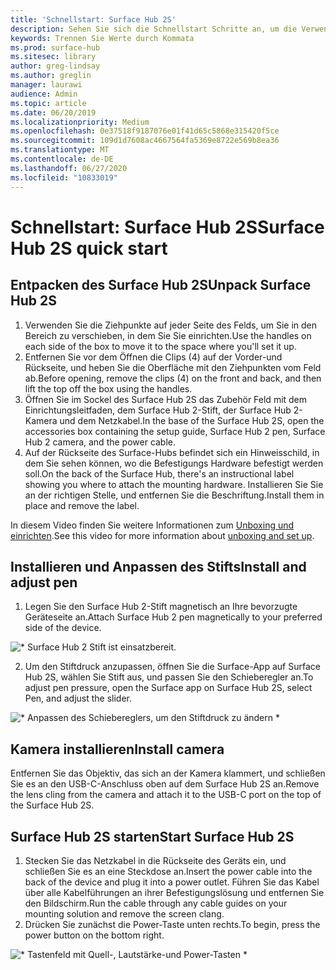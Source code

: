 ```yaml
---
title: 'Schnellstart: Surface Hub 2S'
description: Sehen Sie sich die Schnellstart Schritte an, um die Verwendung von Surface Hub 2S zu beginnen.
keywords: Trennen Sie Werte durch Kommata
ms.prod: surface-hub
ms.sitesec: library
author: greg-lindsay
ms.author: greglin
manager: laurawi
audience: Admin
ms.topic: article
ms.date: 06/20/2019
ms.localizationpriority: Medium
ms.openlocfilehash: 0e37518f9187076e01f41d65c5868e315420f5ce
ms.sourcegitcommit: 109d1d7608ac4667564fa5369e8722e569b8ea36
ms.translationtype: MT
ms.contentlocale: de-DE
ms.lasthandoff: 06/27/2020
ms.locfileid: "10833019"
---
```

# <span data-ttu-id="2db2a-104">Schnellstart: Surface Hub 2S</span><span class="sxs-lookup"><span data-stu-id="2db2a-104">Surface Hub 2S quick start</span></span>

## <span data-ttu-id="2db2a-105">Entpacken des Surface Hub 2S</span><span class="sxs-lookup"><span data-stu-id="2db2a-105">Unpack Surface Hub 2S</span></span>

1. <span data-ttu-id="2db2a-106">Verwenden Sie die Ziehpunkte auf jeder Seite des Felds, um Sie in den Bereich zu verschieben, in dem Sie Sie einrichten.</span><span class="sxs-lookup"><span data-stu-id="2db2a-106">Use the handles on each side of the box to move it to the space where you'll set it up.</span></span>
2. <span data-ttu-id="2db2a-107">Entfernen Sie vor dem Öffnen die Clips (4) auf der Vorder-und Rückseite, und heben Sie die Oberfläche mit den Ziehpunkten vom Feld ab.</span><span class="sxs-lookup"><span data-stu-id="2db2a-107">Before opening, remove the clips (4) on the front and back, and then lift the top off the box using the handles.</span></span>
3. <span data-ttu-id="2db2a-108">Öffnen Sie im Sockel des Surface Hub 2S das Zubehör Feld mit dem Einrichtungsleitfaden, dem Surface Hub 2-Stift, der Surface Hub 2-Kamera und dem Netzkabel.</span><span class="sxs-lookup"><span data-stu-id="2db2a-108">In the base of the Surface Hub 2S, open the accessories box containing the setup guide, Surface Hub 2 pen, Surface Hub 2 camera, and the power cable.</span></span>
4. <span data-ttu-id="2db2a-109">Auf der Rückseite des Surface-Hubs befindet sich ein Hinweisschild, in dem Sie sehen können, wo die Befestigungs Hardware befestigt werden soll.</span><span class="sxs-lookup"><span data-stu-id="2db2a-109">On the back of the Surface Hub, there's an instructional label showing you where to attach the mounting hardware.</span></span> <span data-ttu-id="2db2a-110">Installieren Sie Sie an der richtigen Stelle, und entfernen Sie die Beschriftung.</span><span class="sxs-lookup"><span data-stu-id="2db2a-110">Install them in place and remove the label.</span></span>

<span data-ttu-id="2db2a-111">In diesem Video finden Sie weitere Informationen zum [Unboxing und einrichten](https://youtu.be/fCrxdNXvru4).</span><span class="sxs-lookup"><span data-stu-id="2db2a-111">See this video for more information about [unboxing and set up](https://youtu.be/fCrxdNXvru4).</span></span>

## <span data-ttu-id="2db2a-112">Installieren und Anpassen des Stifts</span><span class="sxs-lookup"><span data-stu-id="2db2a-112">Install and adjust pen</span></span>

1. <span data-ttu-id="2db2a-113">Legen Sie den Surface Hub 2-Stift magnetisch an Ihre bevorzugte Geräteseite an.</span><span class="sxs-lookup"><span data-stu-id="2db2a-113">Attach Surface Hub 2 pen magnetically to your preferred side of the device.</span></span>

![\* Surface Hub 2 Stift ist einsatzbereit.](images/sh2-pen.png) <br>

2. <span data-ttu-id="2db2a-117">Um den Stiftdruck anzupassen, öffnen Sie die Surface-App auf Surface Hub 2S, wählen Sie Stift aus, und passen Sie den Schieberegler an.</span><span class="sxs-lookup"><span data-stu-id="2db2a-117">To adjust pen pressure, open the Surface app on Surface Hub 2S, select Pen, and adjust the slider.</span></span>

![\* Anpassen des Schiebereglers, um den Stiftdruck zu ändern \*](images/sh2-pen-pressure.png) <br>

## <span data-ttu-id="2db2a-119">Kamera installieren</span><span class="sxs-lookup"><span data-stu-id="2db2a-119">Install camera</span></span>

<span data-ttu-id="2db2a-120">Entfernen Sie das Objektiv, das sich an der Kamera klammert, und schließen Sie es an den USB-C-Anschluss oben auf dem Surface Hub 2S an.</span><span class="sxs-lookup"><span data-stu-id="2db2a-120">Remove the lens cling from the camera and attach it to the USB-C port on the top of the Surface Hub 2S.</span></span>

## <span data-ttu-id="2db2a-121">Surface Hub 2S starten</span><span class="sxs-lookup"><span data-stu-id="2db2a-121">Start Surface Hub 2S</span></span>

1. <span data-ttu-id="2db2a-122">Stecken Sie das Netzkabel in die Rückseite des Geräts ein, und schließen Sie es an eine Steckdose an.</span><span class="sxs-lookup"><span data-stu-id="2db2a-122">Insert the power cable into the back of the device and plug it into a power outlet.</span></span> <span data-ttu-id="2db2a-123">Führen Sie das Kabel über alle Kabelführungen an ihrer Befestigungslösung und entfernen Sie den Bildschirm.</span><span class="sxs-lookup"><span data-stu-id="2db2a-123">Run the cable through any cable guides on your mounting solution and remove the screen clang.</span></span>
2. <span data-ttu-id="2db2a-124">Drücken Sie zunächst die Power-Taste unten rechts.</span><span class="sxs-lookup"><span data-stu-id="2db2a-124">To begin, press the power button on the bottom right.</span></span>

![\* Tastenfeld mit Quell-, Lautstärke-und Power-Tasten \*](images/sh2-keypad.png) <br>
